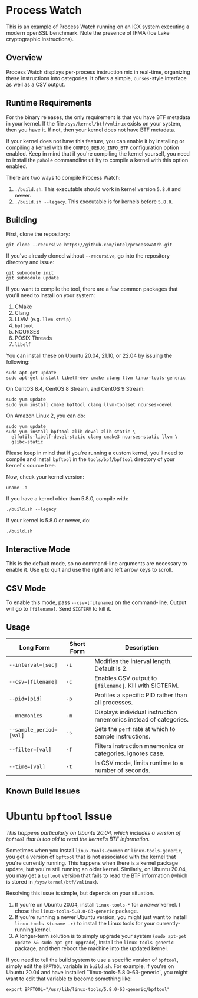 Process Watch
=============

This is an example of Process Watch running on an ICX system executing a modern openSSL benchmark. Note the presence of IFMA (Ice Lake cryptographic instructions).

Overview
--------

Process Watch displays per-process instruction mix in real-time, organizing these
instructions into categories. It offers a simple, `curses`-style interface as well
as a CSV output.

Runtime Requirements
--------------------

For the binary releases, the only requirement is that you have BTF metadata in your kernel.  If the file
`/sys/kernel/btf/vmlinux` exists on your system, then you have it. If not, then your
kernel does not have BTF metadata.

If your kernel does not have this feature, you can enable it by installing or compiling
a kernel with the `CONFIG_DEBUG_INFO_BTF` configuration option enabled.  Keep in mind that
if you're compiling the kernel yourself, you need to install the `pahole` commandline utility
to compile a kernel with this option enabled.

There are two ways to compile Process Watch:
1. `./build.sh`. This executable should work in kernel version `5.8.0` and newer.
2. `./build.sh --legacy`. This executable is for kernels before `5.8.0`.

Building
--------

First, clone the repository:
```
git clone --recursive https://github.com/intel/processwatch.git
```

If you've already cloned without `--recursive`, go into the repository directory and issue:
```
git submodule init
git submodule update
```

If you want to compile the tool, there are a few common packages that you'll need to install
on your system:
1. CMake
2. Clang
3. LLVM (e.g. `llvm-strip`)
4. `bpftool`
5. NCURSES
6. POSIX Threads
7. `libelf`

You can install these on Ubuntu 20.04, 21.10, or 22.04 by issuing the following:
```
sudo apt-get update
sudo apt-get install libelf-dev cmake clang llvm linux-tools-generic
```

On CentOS 8.4, CentOS 8 Stream, and CentOS 9 Stream:
```
sudo yum update
sudo yum install cmake bpftool clang llvm-toolset ncurses-devel
```

On Amazon Linux 2, you can do:
```
sudo yum update
sudo yum install bpftool zlib-devel zlib-static \
  elfutils-libelf-devel-static clang cmake3 ncurses-static llvm \
  glibc-static
```

Please keep in mind that if you're running a custom kernel, you'll need to compile
and install `bpftool` in the  `tools/bpf/bpftool` directory of your kernel's source tree.

Now, check your kernel version:
```
uname -a
```

If you have a kernel older than 5.8.0, compile with:
```
./build.sh --legacy
```

If your kernel is 5.8.0 or newer, do:
```
./build.sh
```
   
Interactive Mode
----------------

This is the default mode, so no command-line arguments are necessary to enable it.
Use `q` to quit and use the right and left arrow keys to scroll.

CSV Mode
----------

To enable this mode, pass `--csv=[filename]` on the command-line. Output will go to
`[filename]`. Send `SIGTERM` to kill it.

Usage
-----

| Long Form                  | Short Form | Description                                                          |
|----------------------------|------------|----------------------------------------------------------------------|
| `--interval=[sec]`         | `-i`       | Modifies the interval length. Default is 2.                          |
| `--csv=[filename]`         | `-c`       | Enables CSV output to `[filename]`. Kill with SIGTERM.               |
| `--pid=[pid]`              | `-p`       | Profiles a specific PID rather than all processes.                   |
| `--mnemonics`              | `-m`       | Displays individual instruction mnemonics instead of categories.     |
| `--sample_period=[val]`    | `-s`       | Sets the `perf` rate at which to sample instructions.                |
| `--filter=[val]`           | `-f`       | Filters instruction mnemonics or categories. Ignores case.           |
| `--time=[val]`             | `-t`       | In CSV mode, limits runtime to a number of seconds.                  |

Known Build Issues
------------------

# Ubuntu `bpftool` Issue

_This happens particularly on Ubuntu 20.04, which includes a version of `bpftool` that
is too old to read the kernel's BTF information._

Sometimes when you install `linux-tools-common` or `linux-tools-generic`, you get
a version of `bpftool` that is not associated with the kernel that you're currently running.
This happens when there is a kernel package update, but you're still running an older kernel.
Similarly, on Ubuntu 20.04, you may get a `bpftool` version that fails to read the BTF
information (which is stored in `/sys/kernel/btf/vmlinux`).

Resolving this issue is simple, but depends on your situation.
1. If you're on Ubuntu 20.04, install `linux-tools-*` for a _newer_ kernel. I chose the
   `linux-tools-5.8.0-63-generic` package.
2. If you're running a newer Ubuntu version, you might just want to install `linux-tools-$(uname -r)`
   to install the Linux tools for your currently-running kernel.
3. A longer-term solution is to simply upgrade your system (`sudo apt-get update && sudo apt-get upgrade`),
   install the `linux-tools-generic` package, and then reboot the machine into the updated kernel.

If you need to tell the build system to use a specific version of `bpftool`, simply edit the `BPFTOOL` variable
in `build.sh`. For example, if you're on Ubuntu 20.04 and have installed ``linux-tools-5.8.0-63-generic`,
you might want to edit that variable to become something like:
```
export BPFTOOL="/usr/lib/linux-tools/5.8.0-63-generic/bpftool"
```
